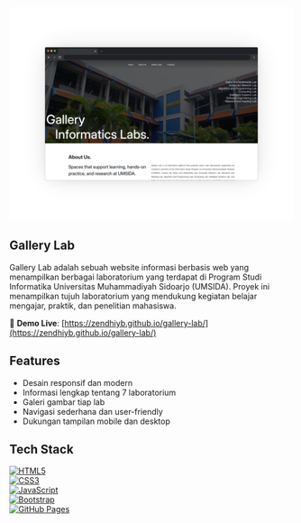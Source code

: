 ![App Screenshot](https://github.com/zendhiyb/gallery-lab/blob/21ebf64893af5c92cce73e7f2be025222f84d1fc/image/image.png)




## Gallery Lab

Gallery Lab adalah sebuah website informasi berbasis web yang menampilkan berbagai laboratorium yang terdapat di Program Studi Informatika Universitas Muhammadiyah Sidoarjo (UMSIDA). Proyek ini menampilkan tujuh laboratorium yang mendukung kegiatan belajar mengajar, praktik, dan penelitian mahasiswa.

🔗 **Demo Live**: [https://zendhiyb.github.io/gallery-lab/](https://zendhiyb.github.io/gallery-lab/)

## Features

- Desain responsif dan modern  
- Informasi lengkap tentang 7 laboratorium  
- Galeri gambar tiap lab  
- Navigasi sederhana dan user-friendly  
- Dukungan tampilan mobile dan desktop

## Tech Stack

[![HTML5](https://img.shields.io/badge/HTML5-E34F26?style=for-the-badge&logo=html5&logoColor=white)](https://developer.mozilla.org/en-US/docs/Web/HTML)  
[![CSS3](https://img.shields.io/badge/CSS3-1572B6?style=for-the-badge&logo=css3&logoColor=white)](https://developer.mozilla.org/en-US/docs/Web/CSS)  
[![JavaScript](https://img.shields.io/badge/JavaScript-F7DF1E?style=for-the-badge&logo=javascript&logoColor=black)](https://developer.mozilla.org/en-US/docs/Web/JavaScript)  
[![Bootstrap](https://img.shields.io/badge/Bootstrap-7952B3?style=for-the-badge&logo=bootstrap&logoColor=white)](https://getbootstrap.com/)  
[![GitHub Pages](https://img.shields.io/badge/GitHub_Pages-121013?style=for-the-badge&logo=github&logoColor=white)](https://pages.github.com/)

